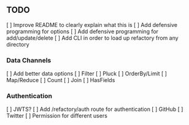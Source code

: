 ## TODO

[ ] Improve README to clearly explain what this is
[ ] Add defensive programming for options
[ ] Add defensive programming for add/update/delete
[ ] Add CLI in order to load up refactory from any directory

### Data Channels

[ ] Add better data options
  [ ] Filter
  [ ] Pluck
  [ ] OrderBy/Limit
  [ ] Map/Reduce
  [ ] Count
  [ ] Join
  [ ] HasFields

### Authentication

[ ] JWTS?
[ ] Add /refactory/auth route for authentication
  [ ] GitHub
  [ ] Twitter
[ ] Permission for different users
